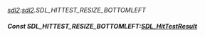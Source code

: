 _[sdl2](../../modules/sdl2/sdl2-module.md):[sdl2](../../modules/sdl2/sdl2-module.md).SDL\_HITTEST\_RESIZE\_BOTTOMLEFT_
##### Const SDL\_HITTEST\_RESIZE\_BOTTOMLEFT:[SDL_HitTestResult](../../modules/sdl2/sdl2-sdl_hittestresult.md)
